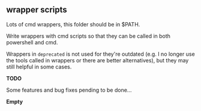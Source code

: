 ## wrapper scripts

Lots of cmd wrappers, this folder should be in $PATH.

Write wrappers with cmd scripts so that they can be called in both powershell and cmd.

Wrappers in `deprecated` is not used for they're outdated (e.g. I no longer use the tools called in wrappers or there are better alternatives), but they may still helpful in some cases.

**TODO**

Some features and bug fixes pending to be done...

**Empty**
